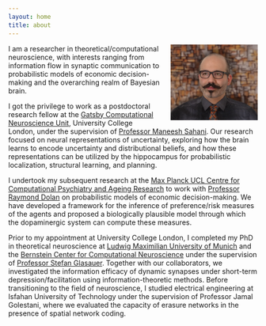 ```yaml
---
layout: home
title: about
---
```


<style>
.responsive-photo {
  float: right;
  width: 35%;
  height: auto;
  margin-left: 20px;
  margin-bottom: 10px;
}

@media (max-width: 600px) {
  .responsive-photo {
    float: none;
    display: block;
    width: 100%;
    margin: 0 auto 10px auto;
  }
}
</style>

<img src="/files/profile_picture.jpg" alt="Profile picture" class="responsive-photo">


I am a researcher in theoretical/computational neuroscience, with interests ranging from information flow in synaptic communication to probabilistic models of economic decision-making and the overarching realm of Bayesian brain. 

I got the privilege to work as a postdoctoral research fellow at the [Gatsby Computational Neuroscience Unit](https://www.ucl.ac.uk/gatsby/), University College London, under the supervision of [Professor Maneesh Sahani](https://profiles.ucl.ac.uk/9384). Our research focused on neural representations of uncertainty, exploring how the brain learns to encode uncertainty and distributional beliefs, and how these representations can be utilized by the hippocampus for probabilistic localization, structural learning, and planning.

I undertook my subsequent research at the [Max Planck UCL Centre for Computational Psychiatry and Ageing Research](https://www.mps-ucl-centre.mpg.de/) to work with [Professor Raymond Dolan](https://www.mps-ucl-centre.mpg.de/11822/dolan-ray) on probabilistic models of economic decision-making. We have developed a framework for the inference of preference/risk measures of the agents and proposed a biologically plausible model through which the dopaminergic system can compute these measures.

Prior to my appointment at University College London, I completed my PhD in theoretical neuroscience at [Ludwig Maximilian University of Munich](https://www.gsn.uni-muenchen.de/index.html) and the [Bernstein Center for Computational Neuroscience](https://www.bccn-munich.de/) under the supervision of [Professor Stefan Glasauer](https://www.b-tu.de/universitaet/die-btu/kommunikation-marketing/medienservice-presse/expertenvermittlung/alle-expertinnen/prof-dr-ing-stefan-glasauer). Together with our collaborators, we investigated the information efficacy of dynamic synapses under short-term depression/facilitation using information-theoretic methods. Before transitioning to the field of neuroscience, I studied electrical engineering at Isfahan University of Technology under the supervision of Professor Jamal Golestani, where we evaluated the capacity of erasure networks in the presence of spatial network coding.
